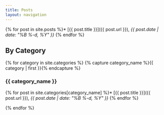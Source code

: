 ```yaml
---
title: Posts
layout: navigation
---
```


<!-- I dislike not being able to put proper line breaks in this for loop -->
{% for post in site.posts %}* [{{ post.title }}]({{ post.url }}), _{{ post.date | date: "%B %-d, %Y" }}_
{% endfor %}

## By Category

<!-- I dislike not being able to put proper line breaks in this for loop -->
{% for category in site.categories %}
{% capture category_name %}{{ category | first }}{% endcapture %}

### {{ category_name }}

{% for post in site.categories[category_name] %}* [{{ post.title }}]({{ post.url }}), _{{ post.date | date: "%B %-d, %Y" }}_
{% endfor %}

{% endfor %}
